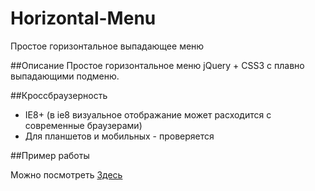 Horizontal-Menu
===============

Простое горизонтальное выпадающее меню

##Описание
 Простое горизонтальное меню jQuery + CSS3 с плавно выпадающими подменю.
 
##Кроссбраузерность

 - IE8+ (в ie8 визуальное отображание может расходится с современные браузерами)
 - Для планшетов и мобильных - проверяется
 
##Пример работы

Можно посмотреть <a href="http://example.web-ulyanov.ru/frontend/Horizontal-Menu/">Здесь</a>